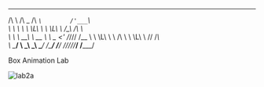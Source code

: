  __       ______  ____            ___     
/\ \     /\  _  \/\  _`\        /'___`\   
\ \ \    \ \ \L\ \ \ \L\ \     /\_\ /\ \  
 \ \ \  __\ \  __ \ \  _ <'    \/_/// /__ 
  \ \ \L\ \\ \ \/\ \ \ \L\ \      // /_\ \
   \ \____/ \ \_\ \_\ \____/     /\______/
    \/___/   \/_/\/_/\/___/      \/_____/ 
                                          

Box Animation Lab

![lab2a](https://github.com/user-attachments/assets/59e89cde-2867-462e-b633-113539fda92e)
